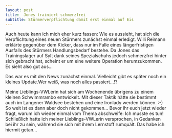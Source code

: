 ```yaml
---
layout: post
title:  Jones trainiert schmerzfrei
subtitle: Stürmerverpflichtung damit erst einmal auf Eis
---
```


Auch heute kann ich mich eher kurz fassen: Wie es aussieht, hat sich die Verpflichtung eines neuen Stürmers zunächst einmal erledigt. Willi Reimann erklärte gegenüber dem Kicker, dass nur im Falle eines längerfristigen Ausfalls des Stürmers Handlungsbedarf bestehe. Da Jones das Trainingslager auf Sylt dank seines Spezialschuhs jedoch schmerzfrei hinter sich gebracht hat, scheint er um eine weitere Operation herumzukommen. Es sieht also gut aus...

Das war es mit den News zunächst einmal. Vielleicht gibt es später noch ein kleines Update.Wer weiß, was noch alles passiert...!?

Meine Lieblings-VWLerin hat sich am Wochenende übrigens zu einem kleinen Schwimmrambo entwickelt. Mit dieser Taktik hätte sie bestimmt auch im Langener Waldsee bestehen und eine Ironlady werden können. :-) So weit ist es dann aber doch nicht gekommen... Bevor ihr euch jetzt wieder fragt, warum ich wieder einmal vom Thema abschweife: Ich musste es tun! Schließlich hatte ich meiner Lieblings-VWLerin versprochen, in Gedanken bei ihr zu sein, während sie sich mit ihrem Lernstoff rumquält. Das habe ich hiermit getan...

